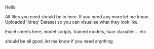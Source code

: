 Hello

All files you need should be in here. If you need any more let me know. Uploaded 'Idraq' Dataset so you can visualise what they look like.

Excel sheets here, model scripts, trained models, haar classifier... etc

should be all good, let me know if you need anything

